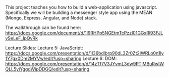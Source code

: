 This project teaches you how to build 
a web-application using javascript. 
Specifically we will be building a messenger 
style app using the MEAN (Mongo, Express, Angular, 
and Node) stack.

The walkthrough can be found here: 
https://docs.google.com/document/d/1l9RHPp5NGEtmTcPzzl01GGxRl93FJLvSeLeF_lpQvRk

Lecture Slides:
    Lecture 5: JavaScript: https://docs.google.com/presentation/d/1I36bdlbrp90dL3Zr0Zt2IWRLo0n1ly1Y7gx0Dm2MYVw/edit?usp=sharing
    Lecture 6: DOM: https://docs.google.com/presentation/d/14zTf7V3JYvmL3dw9PTjMBuRwlWQLL5yiYggdWipDDGQ/edit?usp=sharing

